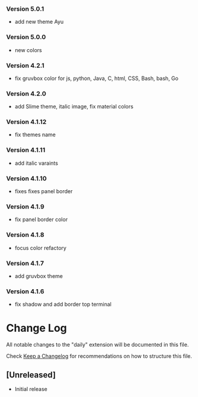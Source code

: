 ### Version 5.0.1
- add new theme Ayu

### Version 5.0.0
- new colors

### Version 4.2.1
- fix gruvbox color for js, python, Java, C, html, CSS, Bash, bash, Go

### Version 4.2.0
- add Slime theme, italic image, fix material colors

### Version 4.1.12
- fix themes name

### Version 4.1.11
- add italic varaints

### Version 4.1.10
- fixes fixes panel border

### Version 4.1.9
- fix panel border color

### Version 4.1.8
- focus color refactory

### Version 4.1.7
- add gruvbox theme

### Version 4.1.6
- fix shadow and add border top terminal

# Change Log
All notable changes to the "daily" extension will be documented in this file.

Check [Keep a Changelog](http://keepachangelog.com/) for recommendations on how to structure this file.

## [Unreleased]
- Initial release

